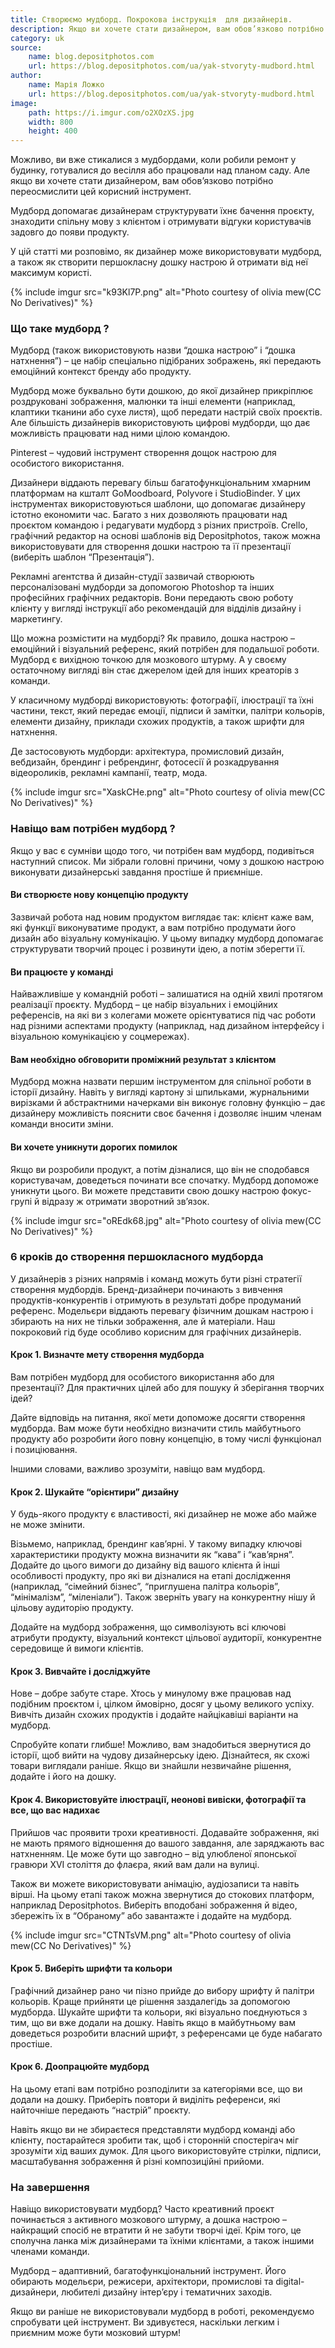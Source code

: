 ```yaml
---
title: Створюємо мудборд. Покрокова інструкція  для дизайнерів.
description: Якщо ви хочете стати дизайнером, вам обов’язково потрібно переосмислити цей корисний інструмент.
category: uk
source:
    name: blog.depositphotos.com
    url: https://blog.depositphotos.com/ua/yak-stvoryty-mudbord.html
author:
    name: Марія Ложко
    url: https://blog.depositphotos.com/ua/yak-stvoryty-mudbord.html
image:
    path: https://i.imgur.com/o2XOzXS.jpg
    width: 800
    height: 400
---
```


Можливо, ви вже стикалися з мудбордами, коли робили ремонт у будинку, готувалися до весілля або працювали над планом саду. 
Але якщо ви хочете стати дизайнером, вам обов’язково потрібно переосмислити цей корисний інструмент.

Мудборд допомагає дизайнерам структурувати їхнє бачення проєкту, знаходити спільну мову з клієнтом і отримувати відгуки 
користувачів задовго до появи продукту.

У цій статті ми розповімо, як дизайнер може використовувати мудборд, а також як створити першокласну дошку настрою й отримати 
від неї максимум користі.

{% include imgur src="k93Kl7P.png" alt="Photo courtesy of olivia mew(CC No Derivatives)" %}

### Що таке мудборд ?

Мудборд (також використовують назви “дошка настрою” і “дошка натхнення”) – це набір спеціально підібраних зображень, які 
передають емоційний контекст бренду або продукту.

Мудборд може буквально бути дошкою, до якої дизайнер прикріплює роздруковані зображення, малюнки та інші елементи (наприклад, 
клаптики тканини або сухе листя), щоб передати настрій своїх проєктів. Але більшість дизайнерів використовують цифрові мудборди, 
що дає можливість працювати над ними цілою командою.

Pinterest – чудовий інструмент створення дощок настрою для особистого використання.

Дизайнери віддають перевагу більш багатофункціональним хмарним платформам на кшталт GoMoodboard, Polyvore і StudioBinder. 
У цих інструментах використовуються шаблони, що допомагає дизайнеру істотно економити час. Багато з них дозволяють працювати 
над проєктом командою і редагувати мудборд з різних пристроїв. Crello, графічний редактор на основі шаблонів від Depositphotos, 
також можна використовувати для створення дошки настрою та її презентації (виберіть шаблон “Презентація”).

Рекламні агентства й дизайн-студії зазвичай створюють персоналізовані мудборди за допомогою Photoshop та інших професійних 
графічних редакторів. Вони передають свою роботу клієнту у вигляді інструкції або рекомендацій для відділів дизайну і маркетингу.

Що можна розмістити на мудборді? Як правило, дошка настрою – емоційний і візуальний референс, який потрібен для подальшої 
роботи. Мудборд є вихідною точкою для мозкового штурму. А у своєму остаточному вигляді він стає джерелом ідей для інших 
креаторів з команди.

У класичному мудборді використовують: фотографії, ілюстрації та їхні частини, текст, який передає емоції, підписи й замітки, 
палітри кольорів, елементи дизайну, приклади схожих продуктів, а також шрифти для натхнення.

Де застосовують мудборди: архітектура, промисловий дизайн, вебдизайн, брендинг і ребрендинг, фотосесії й розкадрування 
відеороликів, рекламні кампанії, театр, мода.

{% include imgur src="XaskCHe.png" alt="Photo courtesy of olivia mew(CC No Derivatives)" %}

### Навіщо вам потрібен мудборд ?

Якщо у вас є сумніви щодо того, чи потрібен вам мудборд, подивіться наступний список. Ми зібрали головні причини, чому з 
дошкою настрою виконувати дизайнерські завдання простіше й приємніше.

#### Ви створюєте нову концепцію продукту

Зазвичай робота над новим продуктом виглядає так: клієнт каже вам, які функції виконуватиме продукт, а вам потрібно продумати 
його дизайн або візуальну комунікацію. У цьому випадку мудборд допомагає структурувати творчий процес і розвинути ідею, 
а потім зберегти її.

#### Ви працюєте у команді

Найважливіше у командній роботі – залишатися на одній хвилі протягом реалізації проєкту. Мудборд – це набір візуальних і 
емоційних референсів, на які ви з колегами можете орієнтуватися під час роботи над різними аспектами продукту (наприклад, 
над дизайном інтерфейсу і візуальною комунікацією у соцмережах).

#### Вам необхідно обговорити проміжний результат з клієнтом

Мудборд можна назвати першим інструментом для спільної роботи в історії дизайну. Навіть у вигляді картону зі шпильками, 
журнальними вирізками й абстрактними начерками він виконує головну функцію – дає дизайнеру можливість пояснити своє бачення 
і дозволяє іншим членам команди вносити зміни.

#### Ви хочете уникнути дорогих помилок

Якщо ви розробили продукт, а потім дізналися, що він не сподобався користувачам, доведеться починати все спочатку. Мудборд 
допоможе уникнути цього. Ви можете представити свою дошку настрою фокус-групі й відразу ж отримати зворотний зв’язок.

{% include imgur src="oREdk68.jpg" alt="Photo courtesy of olivia mew(CC No Derivatives)" %}

### 6 кроків до створення першокласного мудборда

У дизайнерів з різних напрямів і команд можуть бути різні стратегії створення мудбордів. Бренд-дизайнери починають з вивчення 
продуктів-конкурентів і отримують в результаті добре продуманий референс. Модельєри віддають перевагу фізичним дошкам 
настрою і збирають на них не тільки зображення, але й матеріали. Наш покроковий гід буде особливо корисним для графічних 
дизайнерів.

#### Крок 1. Визначте мету створення мудборда

Вам потрібен мудборд для особистого використання або для презентації? Для практичних цілей або для пошуку й зберігання 
творчих ідей?

Дайте відповідь на питання, якої мети допоможе досягти створення мудборда. Вам може бути необхідно визначити стиль майбутнього 
продукту або розробити його повну концепцію, в тому числі функціонал і позиціювання.

Іншими словами, важливо зрозуміти, навіщо вам мудборд.

#### Крок 2. Шукайте “орієнтири” дизайну

У будь-якого продукту є властивості, які дизайнер не може або майже не може змінити.

Візьмемо, наприклад, брендинг кав’ярні. У такому випадку ключові характеристики продукту можна визначити як “кава” і “кав’ярня”. 
Додайте до цього вимоги до дизайну від вашого клієнта й інші особливості продукту, про які ви дізналися на етапі дослідження 
(наприклад, “сімейний бізнес”, “приглушена палітра кольорів”, “мінімалізм”, “міленіали”). Також зверніть увагу на конкурентну
нішу й цільову аудиторію продукту.

Додайте на мудборд зображення, що символізують всі ключові атрибути продукту, візуальний контекст цільової аудиторії, 
конкурентне середовище й вимоги клієнтів.

#### Крок 3. Вивчайте і досліджуйте

Нове – добре забуте старе. Хтось у минулому вже працював над подібним проєктом і, цілком ймовірно, досяг у цьому великого 
успіху. Вивчіть дизайн схожих продуктів і додайте найцікавіші варіанти на мудборд.

Спробуйте копати глибше! Можливо, вам знадобиться звернутися до історії, щоб вийти на чудову дизайнерську ідею. Дізнайтеся,
як схожі товари виглядали раніше. Якщо ви знайшли незвичайне рішення, додайте і його на дошку.

#### Крок 4. Використовуйте ілюстрації, неонові вивіски, фотографії та все, що вас надихає

Прийшов час проявити трохи креативності. Додавайте зображення, які не мають прямого відношення до вашого завдання, але 
заряджають вас натхненням. Це може бути що завгодно – від улюбленої японської гравюри XVI століття до флаєра, який вам 
дали на вулиці.

Також ви можете використовувати анімацію, аудіозаписи та навіть вірші. На цьому етапі також можна звернутися до стокових 
платформ, наприклад Depositphotos. Виберіть вподобані зображення й відео, збережіть їх в “Обраному” або завантажте і додайте 
на мудборд.

{% include imgur src="CTNTsVM.png" alt="Photo courtesy of olivia mew(CC No Derivatives)" %}

#### Крок 5. Виберіть шрифти та кольори

Графічний дизайнер рано чи пізно прийде до вибору шрифту й палітри кольорів. Краще прийняти це рішення заздалегідь за допомогою 
мудборда. Шукайте шрифти та кольори, які візуально поєднуються з тим, що ви вже додали на дошку. Навіть якщо в майбутньому 
вам доведеться розробити власний шрифт, з референсами це буде набагато простіше.

#### Крок 6. Доопрацюйте мудборд

На цьому етапі вам потрібно розподілити за категоріями все, що ви додали на дошку. Приберіть повтори й виділіть референси, 
які найточніше передають “настрій” проєкту.

Навіть якщо ви не збираєтеся представляти мудборд команді або клієнту, постарайтеся зробити так, щоб і сторонній спостерігач 
міг зрозуміти хід ваших думок. Для цього використовуйте стрілки, підписи, масштабування зображення й різні композиційні 
прийоми.

### На завершення

Навіщо використовувати мудборд? Часто креативний проєкт починається з активного мозкового штурму, а дошка настрою – найкращий 
спосіб не втратити й не забути творчі ідеї. Крім того, це сполучна ланка між дизайнерами та їхніми клієнтами, а також іншими 
членами команди.

Мудборд – адаптивний, багатофункціональний інструмент. Його обирають модельєри, режисери, архітектори, промислові та 
digital-дизайнери, любителі дизайну інтер’єру і тематичних заходів.

Якщо ви раніше не використовували мудборд в роботі, рекомендуємо спробувати цей інструмент. Ви здивуєтеся, наскільки легким 
і приємним може бути мозковий штурм!



